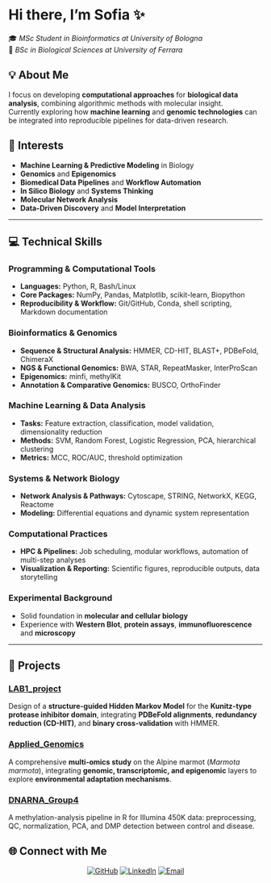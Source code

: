 # Hi there, I’m **Sofia** ✨

🎓 *MSc Student in Bioinformatics at University of Bologna*  
🧬 *BSc in Biological Sciences at University of Ferrara*  

## 💡 About Me  

I focus on developing **computational approaches** for **biological data analysis**, combining algorithmic methods with molecular insight.  
Currently exploring how **machine learning** and **genomic technologies** can be integrated into reproducible pipelines for data-driven research.  

## 🧬 Interests  

- **Machine Learning & Predictive Modeling** in Biology  
- **Genomics** and **Epigenomics**  
- **Biomedical Data Pipelines** and **Workflow Automation**  
- **In Silico Biology** and **Systems Thinking**  
- **Molecular Network Analysis**  
- **Data-Driven Discovery** and **Model Interpretation**

---
 
## 💻 Technical Skills  

### Programming & Computational Tools  
- **Languages:** Python, R, Bash/Linux  
- **Core Packages:** NumPy, Pandas, Matplotlib, scikit-learn, Biopython  
- **Reproducibility & Workflow:** Git/GitHub, Conda, shell scripting, Markdown documentation  

### Bioinformatics & Genomics  
- **Sequence & Structural Analysis:** HMMER, CD-HIT, BLAST+, PDBeFold, ChimeraX  
- **NGS & Functional Genomics:** BWA, STAR, RepeatMasker, InterProScan  
- **Epigenomics:** minfi, methylKit  
- **Annotation & Comparative Genomics:** BUSCO, OrthoFinder  

### Machine Learning & Data Analysis  
- **Tasks:** Feature extraction, classification, model validation, dimensionality reduction  
- **Methods:** SVM, Random Forest, Logistic Regression, PCA, hierarchical clustering  
- **Metrics:** MCC, ROC/AUC, threshold optimization  

### Systems & Network Biology  
- **Network Analysis & Pathways:** Cytoscape, STRING, NetworkX, KEGG, Reactome  
- **Modeling:** Differential equations and dynamic system representation  

### Computational Practices  
- **HPC & Pipelines:** Job scheduling, modular workflows, automation of multi-step analyses  
- **Visualization & Reporting:** Scientific figures, reproducible outputs, data storytelling  

### Experimental Background  
- Solid foundation in **molecular and cellular biology**  
- Experience with **Western Blot**, **protein assays**, **immunofluorescence** and **microscopy**

---

## 📂 Projects  

### [LAB1_project](https://github.com/sofianatale/LAB1_project)
Design of a **structure-guided Hidden Markov Model** for the **Kunitz-type protease inhibitor domain**, integrating **PDBeFold alignments**, **redundancy reduction (CD-HIT)**, and **binary cross-validation** with HMMER.

### [Applied_Genomics](https://github.com/sofianatale/Applied_Genomics)
A comprehensive **multi-omics study** on the Alpine marmot (*Marmota marmota*), integrating **genomic, transcriptomic, and epigenomic** layers to explore **environmental adaptation mechanisms**.

### [DNARNA_Group4](https://github.com/sofianatale/DNARNA_Group4)
A methylation-analysis pipeline in R for Illumina 450K data: preprocessing, QC, normalization, PCA, and DMP detection between control and disease.

## 🌐 Connect with Me  

<div align="center">

[![GitHub](https://img.shields.io/badge/GitHub-181717?logo=github&logoColor=white)](https://github.com/sofianatale)
[![LinkedIn](https://img.shields.io/badge/LinkedIn-0A66C2?logo=linkedin&logoColor=white)](https://www.linkedin.com/in/sofia-natale-082579347)
[![Email](https://img.shields.io/badge/Email-sofianatale06%40gmail.com-8A2BE2?logo=gmail&logoColor=white)](mailto:sofianatale06@gmail.com)

</div>

